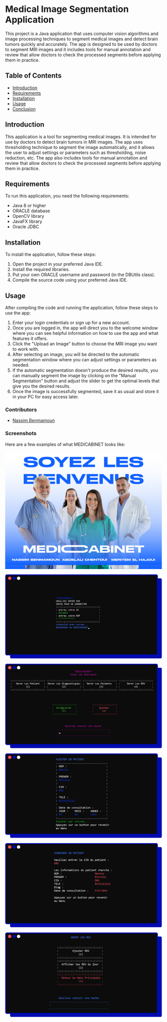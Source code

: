 # Medical Image Segmentation Application

This project is a Java application that uses computer vision algorithms and image processing techniques to segment medical images and detect brain tumors quickly and accurately. The app is designed to be used by doctors to segment MRI images and it includes tools for manual annotation and review that allow doctors to check the processed segments before applying them in practice.

## Table of Contents
- [Introduction](#introduction)
- [Requirements](#requirements)
- [Installation](#installation)
- [Usage](#usage)
- [Conclusion](#conclusion)

## Introduction
This application is a tool for segmenting medical images. It is intended for use by doctors to detect brain tumors in MRI images. The app uses thresholding technique to segment the image automatically, and it allows the user to adjust settings or parameters such as thresholding, noise reduction, etc. The app also includes tools for manual annotation and review that allow doctors to check the processed segments before applying them in practice.

## Requirements
To run this application, you need the following requirements:
- Java 8 or higher
- ORACLE database
- OpenCV library
- JavaFX library
- Oracle JDBC

## Installation
To install the application, follow these steps:
1. Open the project in your preferred Java IDE.
2. Install the required libraries.
3. Put your own ORACLE username and password (in the DBUtils class).
4. Compile the source code using your preferred Java IDE.

## Usage
After compiling the code and running the application, follow these steps to use the app:
1. Enter your login credentials or sign up for a new account.
2. Once you are logged in, the app will direct you to the welcome window where you can see helpful information on how to use the app and what features it offers.
3. Click the "Upload an Image" button to choose the MRI image you want to work with.
4. After selecting an image, you will be directed to the automatic segmentation window where you can adjust settings or parameters as needed.
5. If the automatic segmentation doesn't produce the desired results, you can manually segment the image by clicking on the "Manual Segmentation" button and adjust the slider to get the optimal levels that give you the desired results.
6. Once the image is successfully segmented, save it as usual and store it in your PC for easy access later.

### Contributors

- [Nassim Benmamoun](https://github.com/nassimBenmamoun)

### Screenshots

Here are a few examples of what MEDICABINET looks like:

![Screenshot 0](https://github.com/AbdelaliChe/MEDICABINET-APP/blob/main/ScreenShots/IMG-1st-SCREEN.jpg)

![Screenshot 1](https://github.com/AbdelaliChe/MEDICABINET-APP/blob/main/ScreenShots/MEDICABINET-APP1.png)

![Screenshot 2](https://github.com/AbdelaliChe/MEDICABINET-APP/blob/main/ScreenShots/MEDICABINET-APP2.png)

![Screenshot 3](https://github.com/AbdelaliChe/MEDICABINET-APP/blob/main/ScreenShots/MEDICABINET-APP3.png)

![Screenshot 4](https://github.com/AbdelaliChe/MEDICABINET-APP/blob/main/ScreenShots/MEDICABINET-APP4.png)

![Screenshot 5](https://github.com/AbdelaliChe/MEDICABINET-APP/blob/main/ScreenShots/MEDICABINET-APP5.png)
